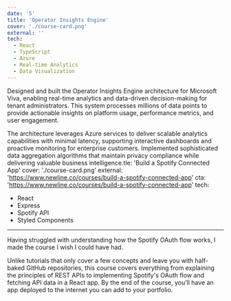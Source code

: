 ```yaml
---
date: '5'
title: 'Operator Insights Engine'
cover: './course-card.png'
external: ''
tech:
  - React
  - TypeScript
  - Azure
  - Real-time Analytics
  - Data Visualization
---
```


Designed and built the Operator Insights Engine architecture for Microsoft Viva, enabling real-time analytics and data-driven decision-making for tenant administrators. This system processes millions of data points to provide actionable insights on platform usage, performance metrics, and user engagement.

The architecture leverages Azure services to deliver scalable analytics capabilities with minimal latency, supporting interactive dashboards and proactive monitoring for enterprise customers. Implemented sophisticated data aggregation algorithms that maintain privacy compliance while delivering valuable business intelligence.tle: 'Build a Spotify Connected App'
cover: './course-card.png'
external: 'https://www.newline.co/courses/build-a-spotify-connected-app'
cta: 'https://www.newline.co/courses/build-a-spotify-connected-app'
tech:
  - React
  - Express
  - Spotify API
  - Styled Components
---

Having struggled with understanding how the Spotify OAuth flow works, I made the course I wish I could have had.

Unlike tutorials that only cover a few concepts and leave you with half-baked GitHub repositories, this course covers everything from explaining the principles of REST APIs to implementing Spotify's OAuth flow and fetching API data in a React app. By the end of the course, you’ll have an app deployed to the internet you can add to your portfolio.
